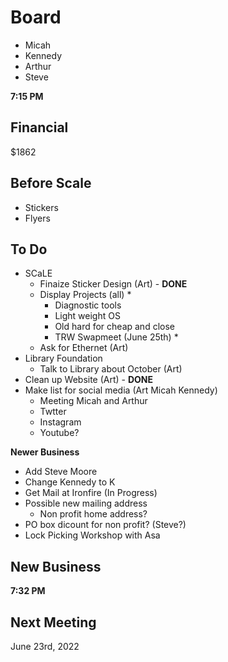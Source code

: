 # Board

+ Micah
+ Kennedy
+ Arthur
+ Steve

**7:15 PM**

## Financial

$1862

## Before Scale

+ Stickers
+ Flyers

## To Do

+ SCaLE
  - Finaize Sticker Design (Art) - **DONE**
  - Display Projects (all) *
    + Diagnostic tools
    + Light weight OS
    + Old hard for cheap and close
    + TRW Swapmeet (June 25th) *
  - Ask for Ethernet (Art)
+ Library Foundation
  - Talk to Library about October (Art)
+ Clean up Website (Art) - **DONE**
+ Make list for social media (Art Micah Kennedy)
    + Meeting Micah and Arthur
  - Twtter
  - Instagram
  - Youtube?

**Newer Business**

+ Add Steve Moore
+ Change Kennedy to K
+ Get Mail at Ironfire (In Progress)
+ Possible new mailing address
  - Non profit home address?
+ PO box dicount for non profit? (Steve?)
+ Lock Picking Workshop with Asa

## New Business

**7:32 PM**

## Next Meeting

June 23rd, 2022